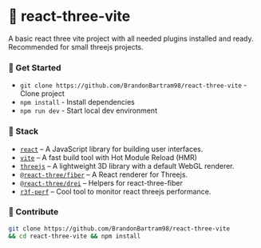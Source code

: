 # :purple_heart: react-three-vite
A basic react three vite project with all needed plugins installed and ready. Recommended for small threejs projects.

### :hammer: Get Started

- `git clone https://github.com/BrandonBartram98/react-three-vite` - Clone project
- `npm install` - Install dependencies
- `npm run dev` - Start local dev environment

### :panda_face: Stack
- [`react`](https://reactjs.org) &ndash; A JavaScript library for building user interfaces.
- [`vite`](https://vitejs.dev) &ndash; A fast build tool with Hot Module Reload (HMR)
- [`threejs`](https://github.com/mrdoob/three.js/) &ndash; A lightweight 3D library with a default WebGL renderer.
- [`@react-three/fiber`](https://github.com/pmndrs/react-three-fiber) &ndash; A React renderer for Threejs.
- [`@react-three/drei`](https://github.com/pmndrs/drei) &ndash; Helpers for react-three-fiber
- [`r3f-perf`](https://github.com/RenaudRohlinger/r3f-perf) &ndash; Cool tool to monitor react threejs performance.

### :ghost: Contribute

```bash
git clone https://github.com/BrandonBartram98/react-three-vite
&& cd react-three-vite && npm install
```
